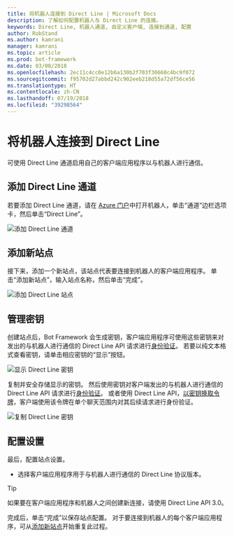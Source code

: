 ```yaml
---
title: 将机器人连接到 Direct Line | Microsoft Docs
description: 了解如何配置机器人与 Direct Line 的连接。
keywords: Direct Line, 机器人通道, 自定义客户端, 连接到通道, 配置
author: RobStand
ms.author: kamrani
manager: kamrani
ms.topic: article
ms.prod: bot-framework
ms.date: 03/08/2018
ms.openlocfilehash: 2ec11c4cc0e12b6a130b2f703f30660c4bc9f072
ms.sourcegitcommit: f95702d27abbd242c902eeb218d55a72df56ce56
ms.translationtype: HT
ms.contentlocale: zh-CN
ms.lasthandoff: 07/19/2018
ms.locfileid: "39298564"
---
```

# <a name="connect-a-bot-to-direct-line"></a>将机器人连接到 Direct Line

可使用 Direct Line 通道启用自己的客户端应用程序以与机器人进行通信。 

## <a name="add-the-direct-line-channel"></a>添加 Direct Line 通道

若要添加 Direct Line 通道，请在 [Azure 门户](https://portal.azure.com/)中打开机器人，单击“通道”边栏选项卡，然后单击“Direct Line”。

![添加 Direct Line 通道](~/media/bot-service-channel-connect-directline/directline-addchannel.png)

## <a name="add-new-site"></a>添加新站点

接下来，添加一个新站点，该站点代表要连接到机器人的客户端应用程序。 单击“添加新站点”，输入站点名称，然后单击“完成”。

![添加 Direct Line 站点](~/media/bot-service-channel-connect-directline/directline-addsite.png)

## <a name="manage-secret-keys"></a>管理密钥

创建站点后，Bot Framework 会生成密钥，客户端应用程序可使用这些密钥来对发出的与机器人进行通信的 Direct Line API 请求进行[身份验证](~/rest-api/bot-framework-rest-direct-line-3-0-authentication.md)。 若要以纯文本格式查看密钥，请单击相应密钥的“显示”按钮。

![显示 Direct Line 密钥](~/media/bot-service-channel-connect-directline/directline-showkey.png)

复制并安全存储显示的密钥。 然后使用密钥对客户端发出的与机器人进行通信的 Direct Line API 请求进行[身份验证](~/rest-api/bot-framework-rest-direct-line-3-0-authentication.md)。
或者使用 Direct Line API，[以密钥换取令牌](~/rest-api/bot-framework-rest-direct-line-3-0-authentication.md#generate-token)，客户端使用该令牌在单个聊天范围内对其后续请求进行身份验证。

![复制 Direct Line 密钥](~/media/bot-service-channel-connect-directline/directline-copykey.png)

## <a name="configure-settings"></a>配置设置

最后，配置站点设置。

- 选择客户端应用程序用于与机器人进行通信的 Direct Line 协议版本。

> [!TIP]
> 如果要在客户端应用程序和机器人之间创建新连接，请使用 Direct Line API 3.0。

完成后，单击“完成”以保存站点配置。 对于要连接到机器人的每个客户端应用程序，可从[添加新站点](#add-new-site)开始重复此过程。
